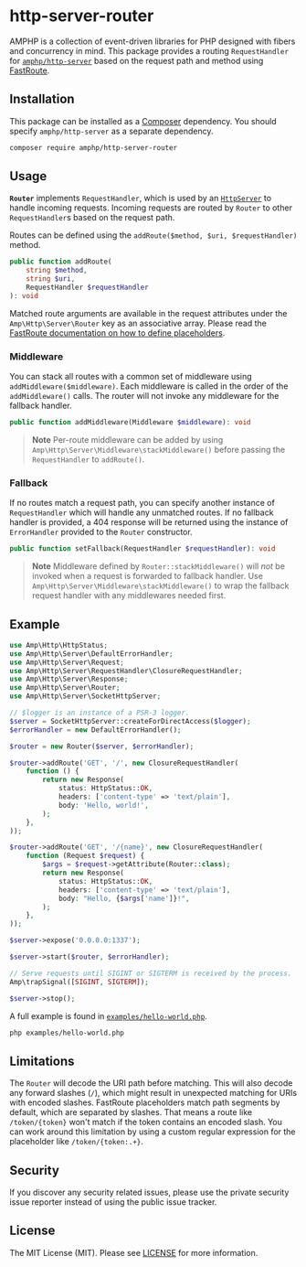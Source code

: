 # http-server-router

AMPHP is a collection of event-driven libraries for PHP designed with fibers and concurrency in mind.
This package provides a routing `RequestHandler` for [`amphp/http-server`](https://github.com/amphp/http-server) based on the request path and method using [FastRoute](https://github.com/nikic/FastRoute).

## Installation

This package can be installed as a [Composer](https://getcomposer.org/) dependency.
You should specify `amphp/http-server` as a separate dependency.

```bash
composer require amphp/http-server-router
```

## Usage

**`Router`** implements `RequestHandler`, which is used by an [`HttpServer`](https://github.com/amphp/http-server#creating-an-http-server) to handle incoming requests. Incoming requests are routed by `Router` to other `RequestHandler`s based on the request path.

Routes can be defined using the `addRoute($method, $uri, $requestHandler)` method.

```php
public function addRoute(
    string $method,
    string $uri,
    RequestHandler $requestHandler
): void
```

Matched route arguments are available in the request attributes under the `Amp\Http\Server\Router` key as an associative array.
Please read the [FastRoute documentation on how to define placeholders](https://github.com/nikic/FastRoute#defining-routes).

### Middleware

You can stack all routes with a common set of middleware using `addMiddleware($middleware)`.
Each middleware is called in the order of the `addMiddleware()` calls.
The router will not invoke any middleware for the fallback handler.

```php
public function addMiddleware(Middleware $middleware): void
```

> **Note**
> Per-route middleware can be added by using `Amp\Http\Server\Middleware\stackMiddleware()` before passing the `RequestHandler` to `addRoute()`.

### Fallback

If no routes match a request path, you can specify another instance of `RequestHandler` which will handle any unmatched routes. If no fallback handler is provided, a 404 response will be returned using the instance of `ErrorHandler` provided to the `Router` constructor.

```php
public function setFallback(RequestHandler $requestHandler): void
```

> **Note**
> Middleware defined by `Router::stackMiddleware()` will _not_ be invoked when a request is forwarded to fallback handler. Use `Amp\Http\Server\Middleware\stackMiddleware()` to wrap the fallback request handler with any middlewares needed first.

## Example

```php
use Amp\Http\HttpStatus;
use Amp\Http\Server\DefaultErrorHandler;
use Amp\Http\Server\Request;
use Amp\Http\Server\RequestHandler\ClosureRequestHandler;
use Amp\Http\Server\Response;
use Amp\Http\Server\Router;
use Amp\Http\Server\SocketHttpServer;

// $logger is an instance of a PSR-3 logger.
$server = SocketHttpServer::createForDirectAccess($logger);
$errorHandler = new DefaultErrorHandler();

$router = new Router($server, $errorHandler);

$router->addRoute('GET', '/', new ClosureRequestHandler(
    function () {
        return new Response(
            status: HttpStatus::OK,
            headers: ['content-type' => 'text/plain'],
            body: 'Hello, world!',
        );
    },
));

$router->addRoute('GET', '/{name}', new ClosureRequestHandler(
    function (Request $request) {
        $args = $request->getAttribute(Router::class);
        return new Response(
            status: HttpStatus::OK,
            headers: ['content-type' => 'text/plain'],
            body: "Hello, {$args['name']}!",
        );
    },
));

$server->expose('0.0.0.0:1337');

$server->start($router, $errorHandler);

// Serve requests until SIGINT or SIGTERM is received by the process.
Amp\trapSignal([SIGINT, SIGTERM]);

$server->stop();
```

A full example is found in [`examples/hello-world.php`](https://github.com/amphp/http-server-router/blob/2.x/examples/hello-world.php).

```bash
php examples/hello-world.php
```

## Limitations

The `Router` will decode the URI path before matching.
This will also decode any forward slashes (`/`), which might result in unexpected matching for URIs with encoded slashes.
FastRoute placeholders match path segments by default, which are separated by slashes.
That means a route like `/token/{token}` won't match if the token contains an encoded slash.
You can work around this limitation by using a custom regular expression for the placeholder like `/token/{token:.+}`.

## Security

If you discover any security related issues, please use the private security issue reporter instead of using the public issue tracker.

## License

The MIT License (MIT). Please see [LICENSE](./LICENSE) for more information.
